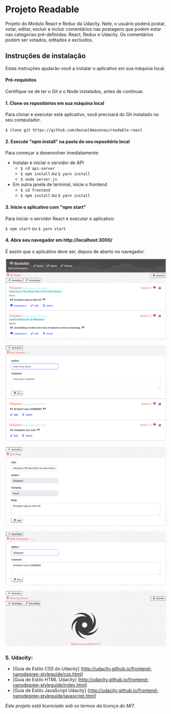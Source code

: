# Projeto Readable

Projeto do Módulo React e Redux da Udacity. Nele, o usuário poderá postar, votar, editar, excluir e incluir comentários nas postagens que podem estar nas categorias pré-definidas: React, Redux e Udacity. Os comentários podem ser votados, editados e excluídos.

## Instruções de instalação

Estas instruções ajudarão você a instalar o aplicativo em sua máquina local.

#### Pré-requisitos

Certifique-se de ter o Git e o Node instalados, antes de continuar.

#### 1. Clone os repositórios em sua máquina local

Para clonar e executar este aplicativo, você precisará do Git instalado no seu computador.

`$ clone git https://github.com/danielAmazonas/readable-react`

#### 2. Execute "npm install" na pasta do seu repositório local

Para começar a desenvolver imediatamente:

* Instalar e iniciar o servidor de API
  * `$ cd api-server`
  * `$ npm install` ou `$ yarn install`
  * `$ node server.js`
* Em outra janela de terminal, inicie o frontend
  * `$ cd frontend`
  * `$ npm install` ou `$ yarn install`

#### 3. Inicie o aplicativo com "npm start"

Para iniciar o servidor React e executar o aplicativo:

`$ npm start` ou `$ yarn start`

#### 4. Abra seu navegador em http://localhost:3000/

É assim que o aplicativo deve ser, depois de aberto no navegador.

![posts](https://github.com/danielAmazonas/readable-react/blob/master/frontend/screenshots/posts.png)

![comments-details](https://github.com/danielAmazonas/readable-react/blob/master/frontend/screenshots/comments-details.png)

![post-edit](https://github.com/danielAmazonas/readable-react/blob/master/frontend/screenshots/post-edit.png)

![comment-edit](https://github.com/danielAmazonas/readable-react/blob/master/frontend/screenshots/comment-edit.png)

![empty](https://github.com/danielAmazonas/readable-react/blob/master/frontend/screenshots/empty.png)

### 5. Udacity:

- [Guia de Estilo CSS do Udacity] (http://udacity.github.io/frontend-nanodegree-styleguide/css.html)
- [Guia de Estilo HTML Udacity] (http://udacity.github.io/frontend-nanodegree-styleguide/index.html)
- [Guia de Estilo JavaScript Udacity] (http://udacity.github.io/frontend-nanodegree-styleguide/javascript.html)

_Este projeto está licenciado sob os termos da licença do MIT._
